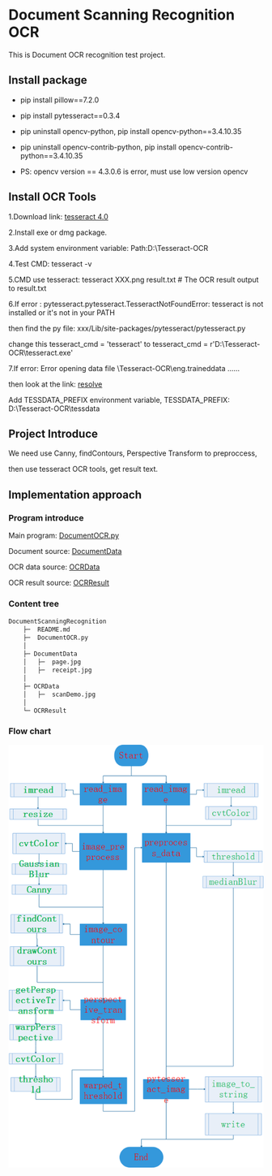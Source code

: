 # Document Scanning Recognition OCR

This is Document OCR recognition test project.


## Install package

- pip install pillow==7.2.0

- pip install pytesseract==0.3.4

- pip uninstall opencv-python, pip install opencv-python==3.4.10.35

- pip uninstall opencv-contrib-python, pip install opencv-contrib-python==3.4.10.35

- PS: opencv version == 4.3.0.6 is error, must use low version opencv


## Install OCR Tools


1.Download link: [tesseract 4.0](https://digi.bib.uni-mannheim.de/tesseract/)

2.Install exe or dmg package.

3.Add system environment variable: Path:D:\Tesseract-OCR

4.Test CMD: tesseract -v

5.CMD use tesseract: tesseract XXX.png result.txt  # The OCR result output to result.txt

6.If error : pytesseract.pytesseract.TesseractNotFoundError: tesseract is not installed or it's not in your PATH

  then find the py file: xxx/Lib/site-packages/pytesseract/pytesseract.py
  
  change this tesseract_cmd = 'tesseract' to tesseract_cmd = r'D:\Tesseract-OCR\tesseract.exe'

7.If error: Error opening data file \Tesseract-OCR\eng.traineddata ......

  then look at the link: [resolve](https://blog.csdn.net/weixin_42812527/article/details/81908674)

  Add TESSDATA_PREFIX environment variable, TESSDATA_PREFIX: D:\Tesseract-OCR\tessdata



## Project Introduce

We need use Canny, findContours, Perspective Transform to preproccess,

then use tesseract OCR tools, get result text.



## Implementation approach

### Program introduce

Main program: [DocumentOCR.py](DocumentOCR.py)

Document source: [DocumentData](./DocumentData)

OCR data source: [OCRData](./OCRData)

OCR result source: [OCRResult](./OCRResult)



### Content tree
    
    DocumentScanningRecognition
        ├─  README.md
        ├─  DocumentOCR.py
        │
        ├─ DocumentData
        │   ├─  page.jpg
        │   ├─  receipt.jpg
        │
        ├─ OCRData
        │   ├─  scanDemo.jpg
        │
        └─ OCRResult



### Flow chart

![DocumentOCRFlowChart](./DocumentOCRFlowChart.png)


